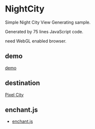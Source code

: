 NightCity
==========
<!--
<img src="https://dl.dropboxusercontent.com/u/56132927/webdev/billdings/nightCity.png">
-->

Simple Night City View Generating sample.

Generated by 75 lines JavaScript code.

need WebGL enabled browser.


demo
--------
[demo](http://9leap.net/games/4353)

destination
--------
[Pixel City](https://code.google.com/p/pixelcity/)

enchant.js
--------
- [enchant.js](http://github.com/wise9/enchant.js/)

